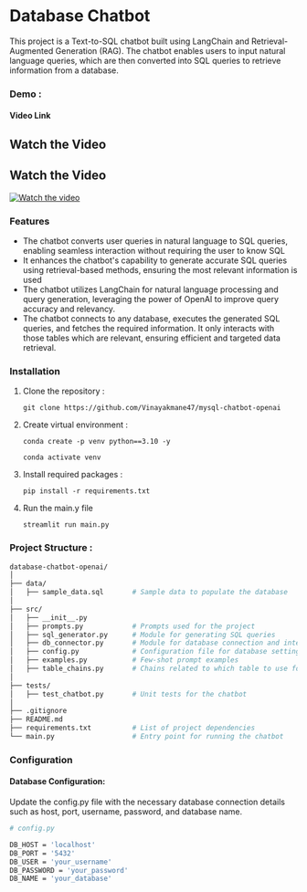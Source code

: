 # Database Chatbot

This project is a Text-to-SQL chatbot built using LangChain and Retrieval-Augmented Generation (RAG). The chatbot enables users to input natural language queries, which are then converted into SQL queries to retrieve information from a database.


### Demo : 
#### Video Link 

## Watch the Video

## Watch the Video

[![Watch the video](https://img.youtube.com/vi/sax2rbURoY4/0.jpg)](https://www.youtube.com/watch?v=sax2rbURoY4)






### Features

- The chatbot converts user queries in natural language to SQL queries, enabling seamless interaction without requiring the user to know SQL
- It enhances the chatbot's capability to generate accurate SQL queries using retrieval-based methods, ensuring the most relevant information is used
- The chatbot utilizes LangChain for natural language processing and query generation, leveraging the power of OpenAI to improve query accuracy and relevancy.
- The chatbot connects to any database, executes the generated SQL queries, and fetches the required information. It only interacts with those tables which are relevant, ensuring efficient and targeted data retrieval.


### Installation 

1. Clone the repository :
   
   `git clone https://github.com/Vinayakmane47/mysql-chatbot-openai`

2. Create virtual environment :

   `conda create -p venv python==3.10 -y`
   
   `conda activate venv`

4. Install required packages :

   `pip install -r requirements.txt` 

5. Run the main.y file

   `streamlit run main.py`


### Project Structure : 
```bash
database-chatbot-openai/
│
├── data/
│   ├── sample_data.sql       # Sample data to populate the database
│
├── src/
│   ├── __init__.py
│   ├── prompts.py            # Prompts used for the project
│   ├── sql_generator.py      # Module for generating SQL queries
│   ├── db_connector.py       # Module for database connection and interaction
│   ├── config.py             # Configuration file for database settings
│   ├── examples.py           # Few-shot prompt examples 
│   ├── table_chains.py       # Chains related to which table to use for project
│
├── tests/
│   ├── test_chatbot.py       # Unit tests for the chatbot
│
├── .gitignore
├── README.md
├── requirements.txt          # List of project dependencies
└── main.py                   # Entry point for running the chatbot

```


### Configuration
#### Database Configuration: 
Update the config.py file with the necessary database connection details such as host, port, username, password, and database name.

``` bash
# config.py

DB_HOST = 'localhost'
DB_PORT = '5432'
DB_USER = 'your_username'
DB_PASSWORD = 'your_password'
DB_NAME = 'your_database'
```




